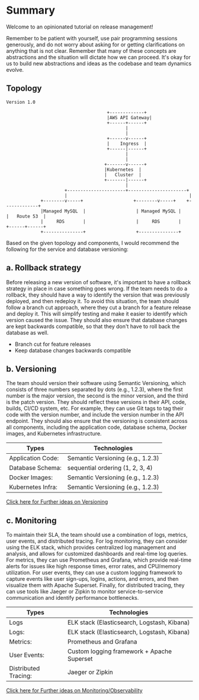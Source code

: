 # Summary

Welcome to an opinionated tutorial on release management!

Remember to be patient with yourself, use pair programming sessions generously, and do not worry about asking for or getting clarifications on anything that is not clear. Remember that many of these concepts are abstractions and the situation will dictate how we can proceed. It's okay for us to build new abstractions and ideas as the codebase and team dynamics evolve.

## Topology
```
Version 1.0

                                      +-------------+
                                      |AWS API Gateway|
                                      +------+------+
                                             |
                                             |
                                      +------v------+
                                      |    Ingress  |
                                      +------|------+
                                             |
                                             |
                                     +-------v------+
                                     |Kubernetes  |
                                     |   Cluster  |
                                     +-------|------+
                                             |
                      +----------------------+----------------------+
                      |                                              |
             +--------v-----+                   +--------v-----+    +-------------+
             |Managed MySQL  |                   | Managed MySQL |    |   Route 53  |
             |     RDS       |                   |     RDS       |    +------+------+
             +---------------+                   +---------------+           
```


Based on the given topology and components, I would recommend the following for the service and database versioning:

## a. Rollback strategy

Before releasing a new version of software, it's important to have a rollback strategy in place in case something goes wrong. If the team needs to do a rollback, they should have a way to identify the version that was previously deployed, and then redeploy it. To avoid this situation, the team should follow a branch cut approach, where they cut a branch for a feature release and deploy it. This will simplify testing and make it easier to identify which version caused the issue. They should also ensure that database changes are kept backwards compatible, so that they don't have to roll back the database as well.


- Branch cut for feature releases
- Keep database changes backwards compatible


## b. Versioning

 The team should version their software using Semantic Versioning, which consists of three numbers separated by dots (e.g., 1.2.3), where the first number is the major version, the second is the minor version, and the third is the patch version. They should reflect these versions in their API, code, builds, CI/CD system, etc. For example, they can use Git tags to tag their code with the version number, and include the version number in the API endpoint. They should also ensure that the versioning is consistent across all components, including the application code, database schema, Docker images, and Kubernetes infrastructure.



|Types|Technologies|
|-----------|-----------|
|Application Code:   |  Semantic Versioning (e.g., 1.2.3)|
|Database Schema:   |   sequential ordering (1, 2, 3, 4) |
|Docker Images:      |  Semantic Versioning (e.g., 1.2.3)|
|Kubernetes Infra:    | Semantic Versioning (e.g., 1.2.3)|

[Click here for Further ideas on Versioning](versioning)



## c. Monitoring

 To maintain their SLA, the team should use a combination of logs, metrics, user events, and distributed tracing. For log monitoring, they can consider using the ELK stack, which provides centralized log management and analysis, and allows for customized dashboards and real-time log queries. For metrics, they can use Prometheus and Grafana, which provide real-time alerts for issues like high response times, error rates, and CPU/memory utilization. For user events, they can use a custom logging framework to capture events like user sign-ups, logins, actions, and errors, and then visualize them with Apache Superset. Finally, for distributed tracing, they can use tools like Jaeger or Zipkin to monitor service-to-service communication and identify performance bottlenecks.


|Types|Technologies|
|-----------|-----------|
|Logs| ELK stack (Elasticsearch, Logstash, Kibana)|
|Logs:             |    ELK stack (Elasticsearch, Logstash, Kibana)|
|Metrics:           |   Prometheus and Grafana|
|User Events:        |  Custom logging framework + Apache Superset|
|Distributed Tracing:|  Jaeger or Zipkin|


[Click here for Further ideas on Monitoring/Observability](observability)